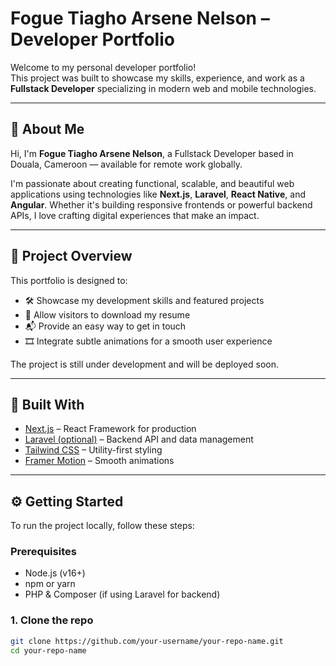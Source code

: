 # Fogue Tiagho Arsene Nelson – Developer Portfolio

Welcome to my personal developer portfolio!  
This project was built to showcase my skills, experience, and work as a **Fullstack Developer** specializing in modern web and mobile technologies.

---

## 👤 About Me

Hi, I'm **Fogue Tiagho Arsene Nelson**, a Fullstack Developer based in Douala, Cameroon — available for remote work globally.

I'm passionate about creating functional, scalable, and beautiful web applications using technologies like **Next.js**, **Laravel**, **React Native**, and **Angular**. Whether it's building responsive frontends or powerful backend APIs, I love crafting digital experiences that make an impact.

---

## 🚀 Project Overview

This portfolio is designed to:

- 🛠️ Showcase my development skills and featured projects
- 📄 Allow visitors to download my resume
- 📬 Provide an easy way to get in touch
- 🎞️ Integrate subtle animations for a smooth user experience

The project is still under development and will be deployed soon.

---

## 🧱 Built With

- [Next.js](https://nextjs.org/) – React Framework for production
- [Laravel (optional)](https://laravel.com/) – Backend API and data management
- [Tailwind CSS](https://tailwindcss.com/) – Utility-first styling
- [Framer Motion](https://www.framer.com/motion/) – Smooth animations

---

## ⚙️ Getting Started

To run the project locally, follow these steps:

### Prerequisites

- Node.js (v16+)
- npm or yarn
- PHP & Composer (if using Laravel for backend)

### 1. Clone the repo

```bash
git clone https://github.com/your-username/your-repo-name.git
cd your-repo-name
```
